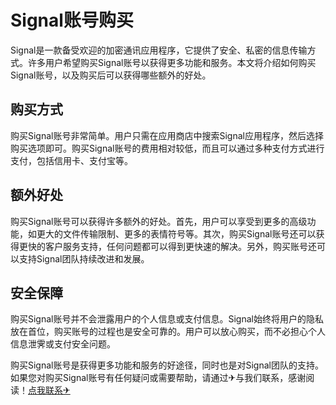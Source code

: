 # Signal账号购买

Signal是一款备受欢迎的加密通讯应用程序，它提供了安全、私密的信息传输方式。许多用户希望购买Signal账号以获得更多功能和服务。本文将介绍如何购买Signal账号，以及购买后可以获得哪些额外的好处。

## 购买方式

购买Signal账号非常简单。用户只需在应用商店中搜索Signal应用程序，然后选择购买选项即可。购买Signal账号的费用相对较低，而且可以通过多种支付方式进行支付，包括信用卡、支付宝等。

## 额外好处

购买Signal账号可以获得许多额外的好处。首先，用户可以享受到更多的高级功能，如更大的文件传输限制、更多的表情符号等。其次，购买Signal账号还可以获得更快的客户服务支持，任何问题都可以得到更快速的解决。另外，购买账号还可以支持Signal团队持续改进和发展。

## 安全保障

购买Signal账号并不会泄露用户的个人信息或支付信息。Signal始终将用户的隐私放在首位，购买账号的过程也是安全可靠的。用户可以放心购买，而不必担心个人信息泄霁或支付安全问题。

购买Signal账号是获得更多功能和服务的好途径，同时也是对Signal团队的支持。如果您对购买Signal账号有任何疑问或需要帮助，请通过✈与我们联系，感谢阅读！[点我联系✈](https://www.G208.com)